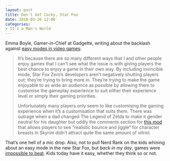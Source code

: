 ```yaml
---
layout: post
title: Don't Get Cocky, Star Fox
date: 2016-03-26 12:00
categories: 
- It's a Man's World
---
```


Emma Boyle, Gamer-in-Chief at Gadgette, writing about the backlash against [easy modes in video games](http://www.gadgette.com/2016/03/22/easy-modes-dont-ruin-games/):

> It’s because there are so many different ways that I and other people enjoy games that I can’t see what the issue is with giving players the best chance to enjoy a game in their own way. By including invincible mode, Star Fox Zero’s developers aren’t negatively shutting players out; they’re trying to bring more in. They’re trying to make the game enjoyable to as wide an audience as possible by allowing them to customise the gameplay experience to suit either their experience level or simply their gaming priorities.
>
> Unfortunately many players only seem to like customising the gaming experience when it’s a customisation that suits them. There was outrage when a dad changed The Legend of Zelda to make it gender neutral for his daughter but oddly the comments section for [this mod](https://www.youtube.com/watch?v=Ica96DW_vRg) that allows players to see “realistic bounce and jiggle” for character breasts in Skyrim didn’t attract quite the same amount of vitriol.

That’s one hell of a mic drop. Also, not to pull Nerd Rank on the kids whining about an easy mode in the new Star Fox, but *back in my day*, games were [impossible to beat](http://www.cracked.com/article_15696_the-10-most-irritatingly-impossible-old-school-video-games.html).  Kids today have it easy, whether they think so or not.